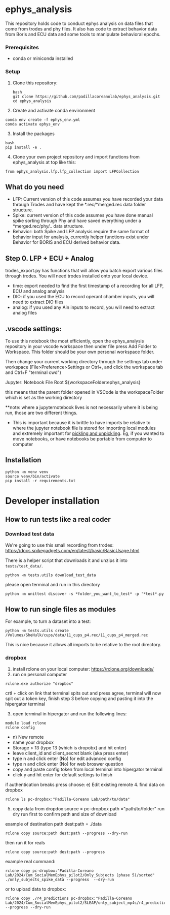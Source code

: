 # ephys_analysis
This repository holds code to conduct ephys analysis on data files that come from trodes and phy files. It also has code to extract behavior data from Boris and ECU data and some tools to manipulate behavioral epochs. 

### Prerequisites
- conda or miniconda installed

### Setup
1. Clone this repository:
   ```
   bash
   git clone https://github.com/padillacoreanolab/ephys_analysis.git
   cd ephys_analysis
   ```
2. Create and activate conda environment
```
conda env create -f ephys_env.yml
conda activate ephys_env
```
3. Install the packages
```
bash 
pip install -e . 
```
4. Clone your own project repository and import functions from ephys_analysis at top like this:
```
from ephys_analysis.lfp.lfp_collection import LFPCollection
```

## What do you need
- LFP: Current version of this code assumes you have recorded your data through Trodes and have kept the *.rec/*merged.rec data folder structure. 
- Spike: current version of this code assumes you have done manual spike sorting through Phy and have saved everything under a *merged.rec/phy/.. data structure. 
- Behavior: both Spike and LFP analysis require the same format of behavior input for analysis, currently helper functions exist under Behavior for BORIS and ECU derived behavior data. 

## Step 0. LFP + ECU + Analog
trodes_export.py has functions that will allow you batch export various files through trodes. You will need trodes installed onto your local device. 
- time: export needed to find the first timestamp of a recording for all LFP, ECU and analog analysis
- DIO: if you used the ECU to record operant chamber inputs, you will need to extract DIO files 
- analog: if you used any Ain inputs to record, you will need to extract analog files 





## .vscode settings: 

To use this notebook the most efficiently, open the ephys_analysis repository in your vscode workspace then under file press Add Folder to Workspace. This folder should be your own personal workspace folder. 

Then change your current working directory through the settings tab under workspace (File>Preference>Settings or Ctrl+, and click the workspace tab and Ctrl+F "terminal cwd")

Jupyter: Notebook File Root
${workspaceFolder:ephys_analysis}

this means that the parent folder opened in VSCode is the workspaceFolder which is set as the working directory 

**note: where a jupyternotebook lives is not necessarily where
it is being run, those are two different things. 

- This is important because it is brittle to have imports be relative to where the jupyter notebook file is stored for importing local modules and extremely important for [pickling and unpickling](https://stackoverflow.com/a/2121918). Eg, if you wanted to move notebooks, or have notebooks be portable from computer to computer

## Installation

```
python -m venv venv
source venv/bin/activate
pip install -r requirements.txt
```

# Developer installation

## How to run tests like a real coder

### Download test data

We're going to use this small recording from trodes:
https://docs.spikegadgets.com/en/latest/basic/BasicUsage.html

There is a helper script that downloads it and unzips it into `tests/test_data/`.

```
python -m tests.utils download_test_data
```

please open terminal and run in this directory

```
python -m unittest discover -s *folder_you_want_to_test* -p '*test*.py
```

## How to run single files as modules

For example, to turn a dataset into a test:

```
python -m tests.utils create /Volumes/SheHulk/cups/data/11_cups_p4.rec/11_cups_p4_merged.rec
```

This is nice because it allows all imports to be relative to the root directory.




### dropbox
1. install rclone on your local computer: https://rclone.org/downloads/
2. run on personal computer 
```
rclone.exe authorize "dropbox"
```

crtl + click on link that terminal spits out and press agree, terminal will now spit out a token key, finish step 3 before copying and pasting it into the hipergator terminal

3. open terminal in hipergator and run the following lines: 
```
module load rclone
rclone config
```

- n) New remote
- name your dropbox
- Storage > 13 (type 13 (which is dropobx) and hit enter) 
- leave client_id and client_secret blank (aka press enter) 
- type n and click enter (No) for edit advanced config
- type n and click enter (No) for web broswer question
- copy and paste config token from local terminal into hipergator terminal
- click y and hit enter for default settings to finish

if authentication breaks press choose: e) Edit existing remote 
4. find data on dropbox
```
rclone ls pc-dropbox:"Padilla-Coreano Lab/path/to/data"
```
5. copy data from dropdox
source = pc-dropbox
path ="path/to/folder"
run dry run first to confirm path and size of download 

example of destination path
dest:path = ./data 
```
rclone copy source:path dest:path --progress --dry-run
```
then run it for reals
```
rclone copy source:path dest:path --progress
```

example real command:
```
rclone copy pc-dropbox:"Padilla-Coreano Lab/2024/Cum_SocialMemEphys_pilot2/Only_Subjects (phase 5)/sorted" ./only_subjects_spike_data --progress  --dry-run
```

or to upload data to dropbox: 

```
rclone copy ./r4_predictions pc-dropbox:"Padilla-Coreano Lab/2024/Cum_SocialMemEphys_pilot2/SLEAP/only_subject_mp4s/r4_predictions" --progress --dry-run
```
